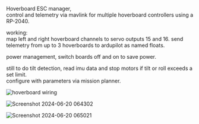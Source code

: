 Hoverboard ESC manager,    
 control and telemetry via mavlink for multiple hoverboard controllers using a RP-2040.    

working:    
map left and right hoverboard channels to servo outputs 15 and 16.
send telemetry from up to 3 hoverboards to ardupilot as named floats. 

power management, switch boards off and on to save power.        

still to do
tilt detection, read imu data and stop motors if tilt or roll exceeds a set limit.     
configure with parameters via mission planner. 

![hoverboard wiring](https://github.com/user-attachments/assets/d2a09282-b905-478c-9fef-c4fea551a423)

![Screenshot 2024-06-20 064302](https://github.com/geofrancis/Hoverboard_MAVLINK_RC_Telemetry/assets/5570278/07d68d38-3a74-4209-8ff4-57d675d888be)

![Screenshot 2024-06-20 065021](https://github.com/geofrancis/Hoverboard_MAVLINK_RC_Telemetry/assets/5570278/9b51a9fd-1ee1-4779-a814-7b1789b93073)
